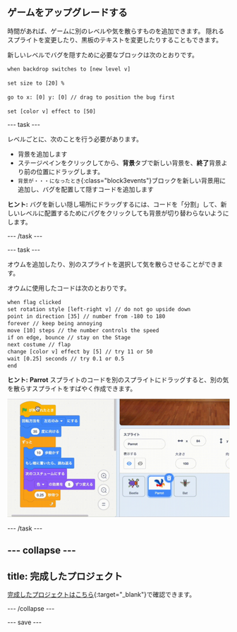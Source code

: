 ## ゲームをアップグレードする

時間があれば、ゲームに別のレベルや気を散らすものを追加できます。 隠れるスプライトを変更したり、黒板のテキストを変更したりすることもできます。

新しいレベルでバグを隠すために必要なブロックは次のとおりです。

```blocks3
when backdrop switches to [new level v]

set size to [20] %

go to x: [0] y: [0] // drag to position the bug first

set [color v] effect to [50]
```

--- task ---

レベルごとに、次のことを行う必要があります。
- 背景を追加します
- ステージペインをクリックしてから、**背景**タブで新しい背景を、**終了**背景より前の位置にドラッグします。
- `背景が・・・になったとき`{:class="block3events"}ブロックを新しい背景用に追加し、バグを配置して隠すコードを追加します

**ヒント:** バグを新しい隠し場所にドラッグするには、コードを「分割」して、新しいレベルに配置するためにバグをクリックしても背景が切り替わらないようにします。

--- /task ---

--- task ---

オウムを追加したり、別のスプライトを選択して気を散らさせることができます。

オウムに使用したコードは次のとおりです。
```blocks3
when flag clicked
set rotation style [left-right v] // do not go upside down
point in direction [35] // number from -180 to 180
forever // keep being annoying
move [10] steps // the number controls the speed
if on edge, bounce // stay on the Stage
next costume // flap
change [color v] effect by [5] // try 11 or 50
wait [0.25] seconds // try 0.1 or 0.5
end
```

**ヒント:** **Parrot** スプライトのコードを別のスプライトにドラッグすると、別の気を散らすスプライトをすばやく作成できます。

![コード領域からスプライトリスト内の別のスプライトにコードをドラッグします。](images/drag-parrot-code.gif)

--- /task ---

--- collapse ---
---
title: 完成したプロジェクト
---

[完成したプロジェクトはこちら](https://scratch.mit.edu/projects/486719939/){:target="_blank"}で確認できます。

--- /collapse ---

--- save ---

